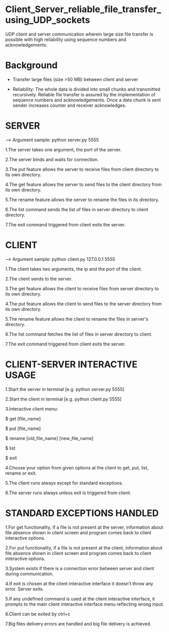# Client_Server_reliable_file_transfer_using_UDP_sockets
UDP client and server communication wherein large size file transfer is possible with high reliability using sequence numbers and acknowledgements.


# Background

- Transfer large files (size >50 MB) between client and server

- Reliability: The whole data is divided into small chunks and transmitted recursively. Reliable file transfer is assured by the implementation of sequence numbers and acknowledgements. Once a data chunk is sent sender increases counter and receiver acknowledges. 


# SERVER

--> Argument sample: python server.py 5555

1.The server takes one argument, the port of the server.

2.The server binds and waits for connection.

3.The put feature allows the server to receive files from client directory to its own directory.

4.The get feature allows the server to send files to the client directory from its own directory.

5.The rename feature allows the server to rename the files in its directory.

6.The list command sends the list of files in server directory to client directory.

7.The exit command triggered from client exits the server.


# CLIENT 

--> Argument sample: python client.py 127.0.0.1 5555

1.The client takes two arguments, the ip and the port of the client.

2.The client sends to the server.

3.The get feature allows the client to receive files from server directory to its own directory.

4.The put feature allows the client to send files to the server directory from its own directory.

5.The rename feature allows the client to rename the files in server's directory.

6.The list command fetches the list of files in server directory to client.

7.The exit command triggered from client exits the server.


# CLIENT-SERVER INTERACTIVE USAGE

1.Start the server in terminal [e.g. python server.py 5555]

2.Start the client in terminal [e.g. python client.py 5555]

3.Interactive client menu:

$ get [file_name]

$ put [file_name]

$ rename [old_file_name] [new_file_name]

$ list

$ exit

4.Choose your option from given options at the client to get, put, list, rename or exit.

5.The client runs always except for standard exceptions.

6.The server runs always unless exit is triggered from client.


# STANDARD EXCEPTIONS HANDLED

1.For get functionality, if a file is not present at the server, information about file absence shown in client screen and program comes back to client interactive options.

2.For put functionality, if a file is not present at the client, information about file absence shown in client screen and program comes back to client interactive options.

3.System exists if there is a connection error between server and client during communication.

4.If exit is chosen at the client interactive interface it doesn't throw any error. Server exits.

5.If any undefined command is used at the client interactive interface, it prompts to the main client interactive interface menu reflecting wrong input.

6.Client can be exited by ctrl+c

7.Big files delivery errors are handled and big file delivery is achieved.
